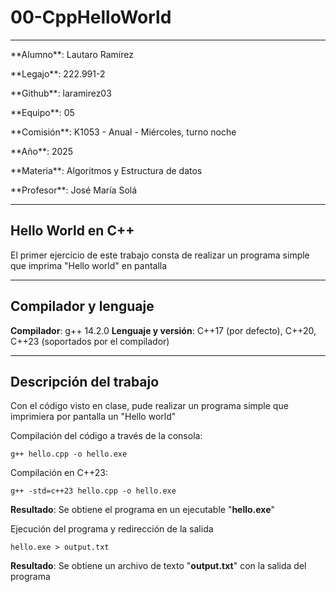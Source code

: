 # 00-CppHelloWorld

---

<p>**Alumno**: Lautaro Ramírez</p>
<p>**Legajo**: 222.991-2</p>
<p>**Github**: laramirez03</p>
<p>**Equipo**: 05</p>

<p>**Comisión**: K1053 - Anual - Miércoles, turno noche</p>
<p>**Año**: 2025</p>

<p>**Materia**: Algoritmos y Estructura de datos</p>
<p>**Profesor**: José María Solá</p>

---

## Hello World en C++

El primer ejercicio de este trabajo consta de realizar un programa simple que imprima "Hello world" en pantalla

---

## Compilador y lenguaje

**Compilador**: g++ 14.2.0
**Lenguaje y versión**: C++17 (por defecto), C++20, C++23 (soportados por el compilador)

---

## Descripción del trabajo

Con el código visto en clase, pude realizar un programa simple que imprimiera por pantalla un "Hello world"

Compilación del código a través de la consola:
```
g++ hello.cpp -o hello.exe
```

Compilación en C++23:
```
g++ -std=c++23 hello.cpp -o hello.exe
```

**Resultado**: Se obtiene el programa en un ejecutable "**hello.exe**"

Ejecución del programa y redirección de la salida
```
hello.exe > output.txt
```

**Resultado**: Se obtiene un archivo de texto "**output.txt**" con la salida del programa